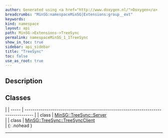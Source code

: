 ```yaml
---
author: Generated using <a href="http://www.doxygen.nl/">Doxygen</a>
breadcrumbs: "MinSG:namespaceMinSG|Extensions:group__ext"
keywords: 
kind: namespace
layout: api
path: MinSG->Extensions->TreeSync
permalink: namespaceMinSG_1_1TreeSync
show_in_toc: true
sidebar: api_sidebar
title: "TreeSync"
toc: false
use_as_root: true
---
```


## Description





## Classes

|
| ----- | ---------------------------------------------------------------------------------- | 
| class | [MinSG::TreeSync::Server](classMinSG_1_1TreeSync_1_1Server) <br/>                  | 
| class | [MinSG::TreeSync::TreeSyncClient](classMinSG_1_1TreeSync_1_1TreeSyncClient) <br/>  | 
{: .nohead }

-------------------------------------------------------------------

